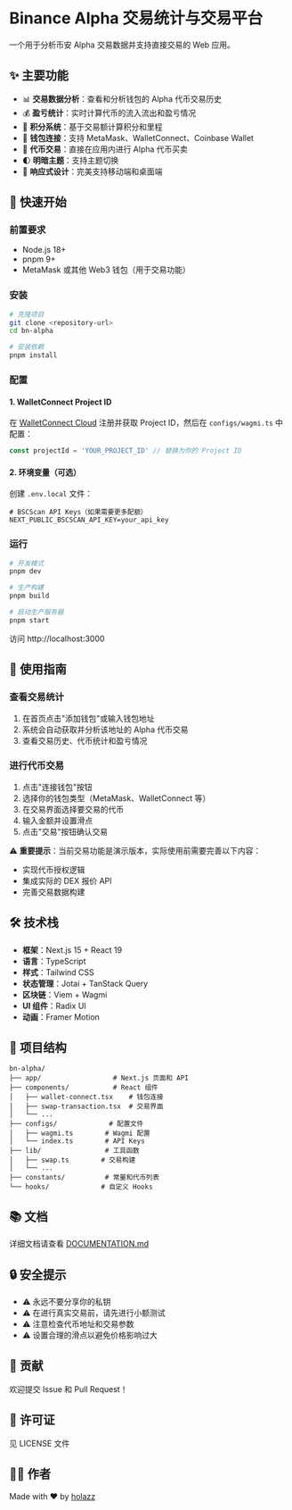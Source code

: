 # Binance Alpha 交易统计与交易平台

一个用于分析币安 Alpha 交易数据并支持直接交易的 Web 应用。

## ✨ 主要功能

- 📊 **交易数据分析**：查看和分析钱包的 Alpha 代币交易历史
- 💰 **盈亏统计**：实时计算代币的流入流出和盈亏情况
- 🎯 **积分系统**：基于交易额计算积分和里程
- 🔐 **钱包连接**：支持 MetaMask、WalletConnect、Coinbase Wallet
- 💱 **代币交易**：直接在应用内进行 Alpha 代币买卖
- 🌓 **明暗主题**：支持主题切换
- 📱 **响应式设计**：完美支持移动端和桌面端

## 🚀 快速开始

### 前置要求

- Node.js 18+
- pnpm 9+
- MetaMask 或其他 Web3 钱包（用于交易功能）

### 安装

```bash
# 克隆项目
git clone <repository-url>
cd bn-alpha

# 安装依赖
pnpm install
```

### 配置

#### 1. WalletConnect Project ID

在 [WalletConnect Cloud](https://cloud.walletconnect.com) 注册并获取 Project ID，然后在 `configs/wagmi.ts` 中配置：

```typescript
const projectId = 'YOUR_PROJECT_ID' // 替换为你的 Project ID
```

#### 2. 环境变量（可选）

创建 `.env.local` 文件：

```env
# BSCScan API Keys（如果需要更多配额）
NEXT_PUBLIC_BSCSCAN_API_KEY=your_api_key
```

### 运行

```bash
# 开发模式
pnpm dev

# 生产构建
pnpm build

# 启动生产服务器
pnpm start
```

访问 http://localhost:3000

## 📖 使用指南

### 查看交易统计

1. 在首页点击"添加钱包"或输入钱包地址
2. 系统会自动获取并分析该地址的 Alpha 代币交易
3. 查看交易历史、代币统计和盈亏情况

### 进行代币交易

1. 点击"连接钱包"按钮
2. 选择你的钱包类型（MetaMask、WalletConnect 等）
3. 在交易界面选择要交易的代币
4. 输入金额并设置滑点
5. 点击"交易"按钮确认交易

⚠️ **重要提示**：当前交易功能是演示版本，实际使用前需要完善以下内容：
- 实现代币授权逻辑
- 集成实际的 DEX 报价 API
- 完善交易数据构建

## 🛠️ 技术栈

- **框架**：Next.js 15 + React 19
- **语言**：TypeScript
- **样式**：Tailwind CSS
- **状态管理**：Jotai + TanStack Query
- **区块链**：Viem + Wagmi
- **UI 组件**：Radix UI
- **动画**：Framer Motion

## 📁 项目结构

```
bn-alpha/
├── app/                  # Next.js 页面和 API
├── components/           # React 组件
│   ├── wallet-connect.tsx    # 钱包连接
│   ├── swap-transaction.tsx  # 交易界面
│   └── ...
├── configs/             # 配置文件
│   ├── wagmi.ts        # Wagmi 配置
│   └── index.ts        # API Keys
├── lib/                # 工具函数
│   ├── swap.ts        # 交易构建
│   └── ...
├── constants/          # 常量和代币列表
└── hooks/             # 自定义 Hooks
```

## 📚 文档

详细文档请查看 [DOCUMENTATION.md](./DOCUMENTATION.md)

## 🔒 安全提示

- ⚠️ 永远不要分享你的私钥
- ⚠️ 在进行真实交易前，请先进行小额测试
- ⚠️ 注意检查代币地址和交易参数
- ⚠️ 设置合理的滑点以避免价格影响过大

## 🤝 贡献

欢迎提交 Issue 和 Pull Request！

## 📄 许可证

见 LICENSE 文件

## 👨‍💻 作者

Made with ❤️ by [holazz](https://github.com/holazz)
